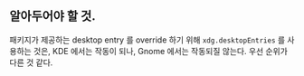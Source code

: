 ## 알아두어야 할 것.

패키지가 제공하는 desktop entry 를 override 하기 위해 `xdg.desktopEntries` 를 사용하는 것은, KDE 에서는 작동이 되나, Gnome 에서는 작동되질 않는다. 우선 순위가 다른 것 같다.
